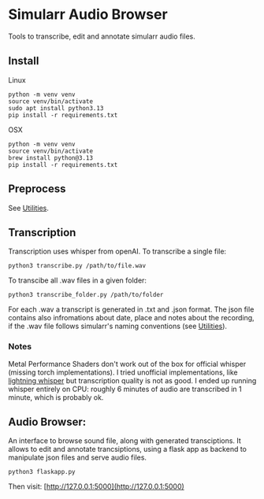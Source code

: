 # Simularr Audio Browser

Tools to transcribe, edit and annotate simularr audio files.

## Install
Linux
```
python -m venv venv
source venv/bin/activate
sudo apt install python3.13
pip install -r requirements.txt
```
OSX
```
python -m venv venv
source venv/bin/activate
brew install python@3.13
pip install -r requirements.txt
```

## Preprocess

See [Utilities](utilities/readme.md).

## Transcription

Transcription uses whisper from openAI. To transcribe a single file:
```
python3 transcribe.py /path/to/file.wav
```
To transcibe all .wav files in a given folder:
```
python3 transcribe_folder.py /path/to/folder
```
For each .wav a transcript is generated in .txt and .json format. The json file contains also infromations about date, place and notes about the recording, if the .wav file follows simularr's naming conventions (see [Utilities](utilities/readme.md)).

### Notes
Metal Performance Shaders don't work out of the box for official whisper (missing torch implementations). I tried unofficial implementations, like [lightning whisper](https://github.com/mustafaaljadery/lightning-whisper-mlx) but transcription quality is not as good. I ended up running whisper entirely on CPU: roughly 6 minutes of audio are transcribed in 1 minute, which is probably ok.

## Audio Browser:
An interface to browse sound file, along with generated transciptions. It allows to edit and annotate trancsiptions, using a flask app as backend to manipulate json files and serve audio files.
```
python3 flaskapp.py
```
Then visit: [http://127.0.0.1:5000](http://127.0.0.1:5000)